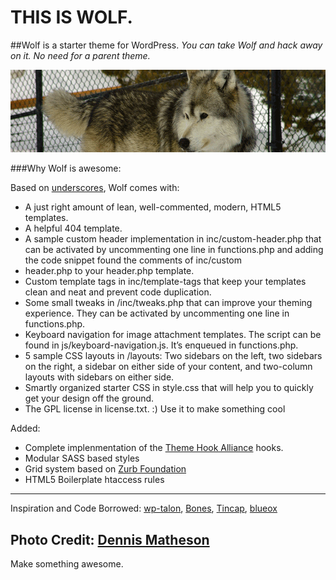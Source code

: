 THIS IS WOLF.
===

##Wolf is a starter theme for WordPress.
*You can take Wolf and hack away on it. No need for a parent theme.*

![wolf](images/readme-header.png)

###Why Wolf is awesome:

Based on [underscores](https://github.com/automattic/_s), Wolf comes with:

 * A just right amount of lean, well-commented, modern, HTML5 templates.
 * A helpful 404 template.
 * A sample custom header implementation in inc/custom-header.php that can be activated by uncommenting one line in functions.php and adding the code snippet found the comments of inc/custom
 * header.php to your header.php template.
 * Custom template tags in inc/template-tags that keep your templates clean and neat and prevent code duplication.
 * Some small tweaks in /inc/tweaks.php that can improve your theming experience. They can be activated by uncommenting one line in functions.php.
 * Keyboard navigation for image attachment templates. The script can be found in js/keyboard-navigation.js. It’s enqueued in functions.php.
 * 5 sample CSS layouts in /layouts: Two sidebars on the left, two sidebars on the right, a sidebar on either side of your content, and two-column layouts with sidebars on either side.
 * Smartly organized starter CSS in style.css that will help you to quickly get your design off the ground.
 * The GPL license in license.txt. :) Use it to make something cool


Added:

* Complete implenmentation of the [Theme Hook Alliance](https://github.com/zamoose/themehookalliance) hooks.
* Modular SASS based styles
* Grid system based on [Zurb Foundation](http://foundation.zurb.com)
* HTML5 Boilerplate htaccess rules


---


Inspiration and Code Borrowed:
[wp-talon](https://github.com/dustyf/wp-talon), [Bones](http://themble.com/bones/), [Tincap](https://github.com/bradthomas127/tincap), [blueox](https://github.com/AaronHolbrook/blueox)

Photo Credit: [Dennis Matheson](http://www.flickr.com/photos/dennis_matheson/4332300031/)
---


Make something awesome. 